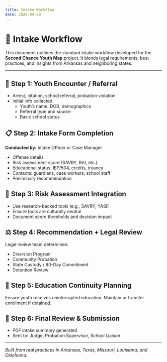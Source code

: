 ```yaml
---
title: Intake Workflow
date: 2025-04-20
---
```


# 🧭 Intake Workflow

This document outlines the standard intake workflow developed for the **Second Chance Youth Map** project. It blends legal requirements, best practices, and insights from Arkansas and neighboring states.

---

## 🚨 Step 1: Youth Encounter / Referral

- Arrest, citation, school referral, probation violation
- Initial info collected:
  - Youth’s name, DOB, demographics
  - Referral type and source
  - Basic school status

## 📋 Step 2: Intake Form Completion

**Conducted by:** Intake Officer or Case Manager

- Offense details
- Risk assessment score (SAVRY, RAI, etc.)
- Educational status: IEP/504, credits, truancy
- Contacts: guardians, case workers, school staff
- Preliminary recommendation

## 🧠 Step 3: Risk Assessment Integration

- Use research-backed tools (e.g., SAVRY, YASI)
- Ensure tools are culturally neutral
- Document score thresholds and decision impact

## ⚖️ Step 4: Recommendation + Legal Review

Legal review team determines:

- Diversion Program
- Community Probation
- State Custody / 90-Day Commitment
- Detention Review

## 🏫 Step 5: Education Continuity Planning

Ensure youth receives uninterrupted education. Maintain or transfer enrollment if detained.

## 📝 Step 6: Final Review & Submission

- PDF intake summary generated
- Sent to: Judge, Probation Supervisor, School Liaison

---

*Built from real practices in Arkansas, Texas, Missouri, Louisiana, and Oklahoma.*
